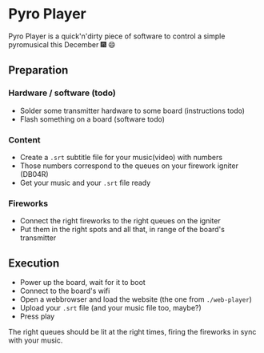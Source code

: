 # Pyro Player

Pyro Player is a quick'n'dirty piece of software to control a simple pyromusical
this December 🎆 😄

## Preparation

### Hardware / software (todo)

* Solder some transmitter hardware to some board (instructions todo)
* Flash something on a board (software todo)

### Content

* Create a `.srt` subtitle file for your music(video) with numbers
* Those numbers correspond to the queues on your firework igniter (DB04R)
* Get your music and your `.srt` file ready

### Fireworks

* Connect the right fireworks to the right queues on the igniter
* Put them in the right spots and all that, in range of the board's transmitter

## Execution

* Power up the board, wait for it to boot
* Connect to the board's wifi
* Open a webbrowser and load the website (the one from `./web-player`)
* Upload your `.srt` file (and your music file too, maybe?)
* Press play

The right queues should be lit at the right times, firing the fireworks in sync
with your music.
